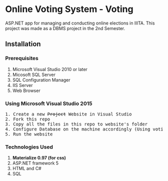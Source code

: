 

# Online Voting System - Voting

ASP.NET app for managing and conducting online elections in IIITA. This project was made as a DBMS project in the 2nd Semester.

## Installation <a name='installation'></a>

### Prerequisites <a name='prerequisites'></a>

1. Microsoft Visual Studio 2010 or later
2. Micosoft SQL Server
3. SQL Configuration Manager
4. IIS Server
5. Web Browser

### Using Microsoft Visual Studio 2015 <a name='using-microsoft-visual-studio'></a>
<pre>
1. Create a new <del>Project</del> Website in Visual Studio  
2. Fork this repo  
3. Copy all the files in this repo to website's folder  
4. Configure Database on the machine accordingly (Using voting.mdf file checked in)
5. Run the website  
</pre>

### Technologies Used <a name='technologies-used'></a>

1. <b>Materialize 0.97 (for css)</b>
2. ASP.NET framework 5
3. HTML and C#
4. SQL






